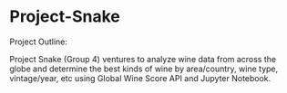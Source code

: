 # Project-Snake

Project Outline:

Project Snake (Group 4) ventures to analyze wine data from across the globe and determine the best kinds of wine by area/country, wine type, vintage/year, etc using Global Wine Score API and Jupyter Notebook. 

